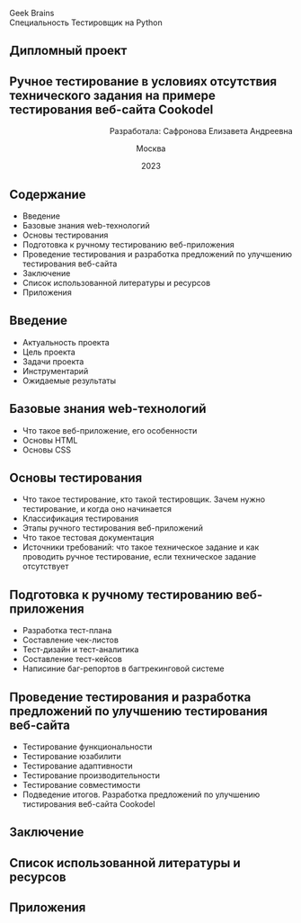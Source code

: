 Geek Brains \
Специальность Тестировщик на Python

## Дипломный проект
## Ручное тестирование в условиях отсутствия технического задания на примере тестирования веб-сайта Cookodel

<p style="text-align: right;">Разработалa: Сафронова Елизавета Андреевна</p>
<p style="text-align: center;">Москва</p>
<p style="text-align: center;">2023</p>



## Содержание
* Введение 
* Базовые знания web-технологий
* Основы тестирования
* Подготовка к ручному тестированию веб-приложения 
* Проведение тестирования и разработка предложений по улучшению тестирования веб-сайта 
* Заключение
* Список использованной литературы и ресурсов
* Приложения

## Введение
* Актуальность проекта
* Цель проекта
* Задачи проекта
* Инструментарий
* Ожидаемые результаты

## Базовые знания web-технологий
* Что такое веб-приложение, его особенности
* Основы HTML
* Основы CSS

## Основы тестирования
* Что такое тестирование, кто такой тестировщик. Зачем нужно тестирование, и когда оно начинается
* Классификация тестирования
* Этапы ручного тестирования веб-приложений
* Что такое тестовая документация
* Источники требований: что такое техническое задание и как проводить ручное тестирование, если техническое задание отсутствует
 
## Подготовка к ручному тестированию веб-приложения
* Разработка тест-плана
* Составление чек-листов
* Тест-дизайн и тест-аналитика
* Составление тест-кейсов
* Написиние баг-репортов в багтрекинговой системе
 
## Проведение тестирования и разработка предложений по улучшению тестирования веб-сайта 
* Тестирование функциональности
* Тестирование юзабилити
* Тестирование адаптивности
* Тестирование производительности
* Тестирование совместимости
* Подведение итогов. Разработка предложений по улучшению тистирования веб-сайта Cookodel

## Заключение

## Список использованной литературы и ресурсов

## Приложения